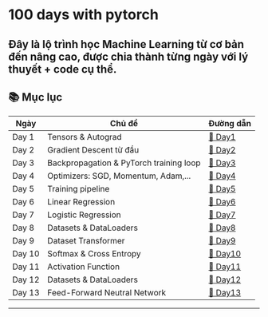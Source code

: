 # 100 days with pytorch


Đây là lộ trình học Machine Learning từ cơ bản đến nâng cao, được chia thành từng ngày với lý thuyết + code cụ thể. 
---

## 📚 Mục lục

| Ngày  | Chủ đề | Đường dẫn |
|-------|--------|-----------|
| Day 1 | Tensors & Autograd | [🔗 Day1](./Day1) |
| Day 2 | Gradient Descent từ đầu | [🔗 Day2](./Day2) |
| Day 3 | Backpropagation & PyTorch training loop | [🔗 Day3](./Day3) |
| Day 4 | Optimizers: SGD, Momentum, Adam,... | [🔗 Day4](./Day4) |
| Day 5 | Training pipeline | [🔗 Day5](./Day5) |
| Day 6 | Linear Regression | [🔗 Day6](./Day6) |
| Day 7 | Logistic Regression | [🔗 Day7](./Day7) |
| Day 8 | Datasets & DataLoaders | [🔗 Day8](./Day8) |
| Day 9 | Dataset Transformer | [🔗 Day9](./Day9) |
| Day 10| Softmax & Cross Entropy | [🔗 Day10](./Day10) |
| Day 11| Activation Function | [🔗 Day11](./Day11) |
| Day 12| Datasets & DataLoaders | [🔗 Day12](./Day12) |
| Day 13| Feed-Forward Neutral Network | [🔗 Day13](./Day13) |
---



